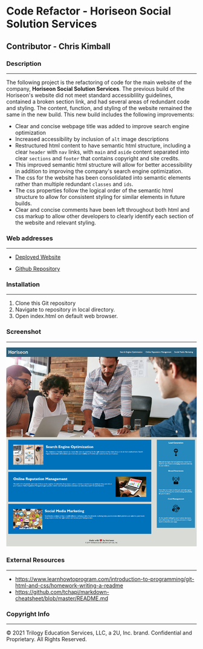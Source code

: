 # Code Refactor - Horiseon Social Solution Services


## Contributor - Chris Kimball


### Description
---------------
The following project is the refactoring of code for the main website of the company, <strong>Horiseon Social Solution Services</strong>. 
The previous build of the Horiseon's website did not meet standard accessiblility guidelines, contained a broken section link, and had several areas of redundant code and styling.
The content, function, and styling of the website remained the same in the new build.
This new build includes the following improvements:
* Clear and concise webpage title was added to improve search engine optimization
* Increased accessibility by inclusion of ``alt`` image descriptions
* Restructured html content to have semantic html structure, including a clear ``header`` with ``nav`` links, with ``main`` and ``aside`` content separated into clear ``sections`` and ``footer`` that contains copyright and site credits.
* This improved semantic html structure will allow for better accessibility in addition to improving the company's search engine optimization.
* The css for the website has been consolidated into semantic elements rather than multiple redundant ``classes`` and ``ids``.
* The css properties follow the logical order of the semantic html structure to allow for consistent styling for similar elements in future builds.
* Clear and concise comments have been left throughout both html and css markup to allow other developers to clearly identify each section of the website and relevant styling.


### Web addresses
---------------
*  [Deployed Website](https://chriskimball.github.io/kimbo103829/ "Horiseon Social Solution Services")

*  [Github Repository](https://github.com/chriskimball/kimbo103829 "Github Repo")


### Installation
---------------
1. Clone this Git repository
2. Navigate to repository in local directory.
3. Open index.html on default web browser.


### Screenshot
---------------
![Screenshot of Horseon Social Services Website](./assets/screenshot.png)


### External Resources
---------------
* https://www.learnhowtoprogram.com/introduction-to-programming/git-html-and-css/homework-writing-a-readme
* https://github.com/tchapi/markdown-cheatsheet/blob/master/README.md


### Copyright Info
---------------
© 2021 Trilogy Education Services, LLC, a 2U, Inc. brand. Confidential and Proprietary. All Rights Reserved.